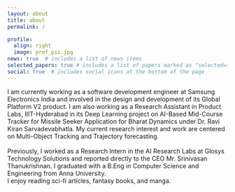 ```yaml
---
layout: about
title: about
permalink: /

profile:
  align: right
  image: prof_pic.jpg
news: true  # includes a list of news items
selected_papers: true # includes a list of papers marked as "selected={true}"
social: true  # includes social icons at the bottom of the page
---
```


I am currently working as a software development engineer at Samsung Electronics India and involved in the design and development of its Global Platform V2 product. I am also working as a Research Assistant in Product Labs, IIIT-Hyderabad in its Deep Learning project on AI-Based Mid-Course Tracker for Missile Seeker Application for Bharat Dynamics under Dr. Ravi Kiran Sarvadevabhatla. My current research interest and work are centered on Multi-Object Tracking and Trajectory forecasting. <br><br>
Previously, I worked as a Research Intern in the AI Research Labs at Glosys Technology Solutions and reported directly to the CEO Mr. Srinivasan Thanukrishnan. I graduated with a B.Eng in Computer Science and Engineering from Anna University.<br>
I enjoy reading sci-fi articles, fantasy books, and manga.